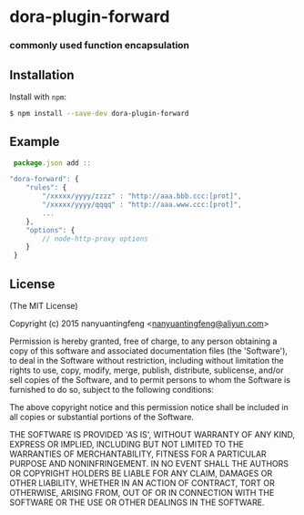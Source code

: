 dora-plugin-forward
=========
### commonly used function encapsulation
 

Installation
------------

Install with `npm`:

``` bash
$ npm install --save-dev dora-plugin-forward
```


Example
-------

``` js
 package.json add ::

"dora-forward": {
    "rules": {
        "/xxxxx/yyyy/zzzz" : "http://aaa.bbb.ccc:[prot]",
        "/xxxxx/yyyy/qqqq" : "http://aaa.www.ccc:[prot]",
        ...
    },
    "options": {
        // node-http-proxy options
    }
 }
```


License
-------

(The MIT License)

Copyright (c) 2015 nanyuantingfeng &lt;nanyuantingfeng@aliyun.com&gt;

Permission is hereby granted, free of charge, to any person obtaining
a copy of this software and associated documentation files (the
'Software'), to deal in the Software without restriction, including
without limitation the rights to use, copy, modify, merge, publish,
distribute, sublicense, and/or sell copies of the Software, and to
permit persons to whom the Software is furnished to do so, subject to
the following conditions:

The above copyright notice and this permission notice shall be
included in all copies or substantial portions of the Software.

THE SOFTWARE IS PROVIDED 'AS IS', WITHOUT WARRANTY OF ANY KIND,
EXPRESS OR IMPLIED, INCLUDING BUT NOT LIMITED TO THE WARRANTIES OF
MERCHANTABILITY, FITNESS FOR A PARTICULAR PURPOSE AND NONINFRINGEMENT.
IN NO EVENT SHALL THE AUTHORS OR COPYRIGHT HOLDERS BE LIABLE FOR ANY
CLAIM, DAMAGES OR OTHER LIABILITY, WHETHER IN AN ACTION OF CONTRACT,
TORT OR OTHERWISE, ARISING FROM, OUT OF OR IN CONNECTION WITH THE
SOFTWARE OR THE USE OR OTHER DEALINGS IN THE SOFTWARE.
